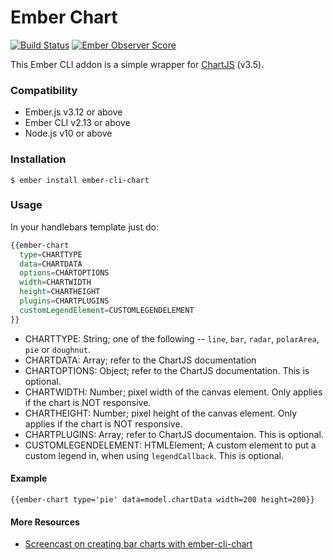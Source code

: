 # Ember Chart

[![Build Status](https://travis-ci.org/aomran/ember-cli-chart.svg)](https://travis-ci.org/aomran/ember-cli-chart)
[![Ember Observer Score](https://emberobserver.com/badges/ember-cli-chart.svg)](https://emberobserver.com/addons/ember-cli-chart)

This Ember CLI addon is a simple wrapper for [ChartJS](http://www.chartjs.org/) (v3.5).

### Compatibility

- Ember.js v3.12 or above
- Ember CLI v2.13 or above
- Node.js v10 or above

### Installation

```
$ ember install ember-cli-chart
```

### Usage

In your handlebars template just do:

```hbs
{{ember-chart
  type=CHARTTYPE
  data=CHARTDATA
  options=CHARTOPTIONS
  width=CHARTWIDTH
  height=CHARTHEIGHT
  plugins=CHARTPLUGINS
  customLegendElement=CUSTOMLEGENDELEMENT
}}
```

- CHARTTYPE: String; one of the following -- `line`, `bar`, `radar`, `polarArea`, `pie` or `doughnut`.
- CHARTDATA: Array; refer to the ChartJS documentation
- CHARTOPTIONS: Object; refer to the ChartJS documentation. This is optional.
- CHARTWIDTH: Number; pixel width of the canvas element. Only applies if the chart is NOT responsive.
- CHARTHEIGHT: Number; pixel height of the canvas element. Only applies if the chart is NOT responsive.
- CHARTPLUGINS: Array; refer to ChartJS documentaion. This is optional.
- CUSTOMLEGENDELEMENT: HTMLElement; A custom element to put a custom legend in, when using `legendCallback`. This is optional.

#### Example

```
{{ember-chart type='pie' data=model.chartData width=200 height=200}}
```

#### More Resources

- [Screencast on creating bar charts with ember-cli-chart](https://www.emberscreencasts.com/posts/46-bar-charts-with-ember-cli-chart)
